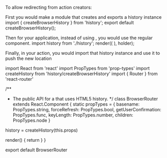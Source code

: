 To allow redirecting from action creators: 

First you would make a module that creates and exports a history instance
import { createBrowserHistory } from 'history';
export default createBrowserHistory();

Then for your application, instead of using <BrowserRouter>, you would use the regular <Router> component.
import history from './history';
render((
  <Router history={history}>
    <App />
  </Router>
), holder);

Finally, in your action, you would import that history instance and use it to push the new location


import React from 'react'
import PropTypes from 'prop-types'
import createHistory from 'history/createBrowserHistory'
import { Router } from 'react-router'

/**
 * The public API for a <Router> that uses HTML5 history.
 */
class BrowserRouter extends React.Component {
  static propTypes = {
    basename: PropTypes.string,
    forceRefresh: PropTypes.bool,
    getUserConfirmation: PropTypes.func,
    keyLength: PropTypes.number,
    children: PropTypes.node
  }

  history = createHistory(this.props)

  render() {
    return <Router history={this.history} children={this.props.children}/>
  }
}

export default BrowserRouter